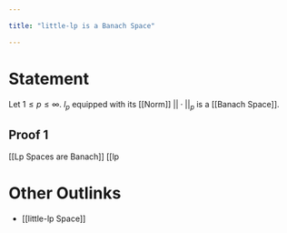 ```yaml
---

title: "little-lp is a Banach Space"

---
```

# Statement
Let $1 \leq p \leq \infty$. $l_{p}$ equipped with its [[Norm]] $||\cdot||_{p}$ is a [[Banach Space]].

## Proof 1
[[Lp Spaces are Banach]] [[lp

# Other Outlinks
- [[little-lp Space]]
